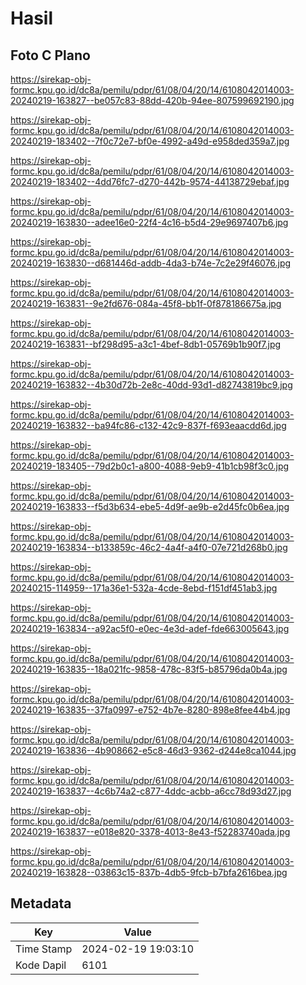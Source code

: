 # Hasil

## Foto C Plano

https://sirekap-obj-formc.kpu.go.id/dc8a/pemilu/pdpr/61/08/04/20/14/6108042014003-20240219-163827--be057c83-88dd-420b-94ee-807599692190.jpg

https://sirekap-obj-formc.kpu.go.id/dc8a/pemilu/pdpr/61/08/04/20/14/6108042014003-20240219-183402--7f0c72e7-bf0e-4992-a49d-e958ded359a7.jpg

https://sirekap-obj-formc.kpu.go.id/dc8a/pemilu/pdpr/61/08/04/20/14/6108042014003-20240219-183402--4dd76fc7-d270-442b-9574-44138729ebaf.jpg

https://sirekap-obj-formc.kpu.go.id/dc8a/pemilu/pdpr/61/08/04/20/14/6108042014003-20240219-163830--adee16e0-22f4-4c16-b5d4-29e9697407b6.jpg

https://sirekap-obj-formc.kpu.go.id/dc8a/pemilu/pdpr/61/08/04/20/14/6108042014003-20240219-163830--d681446d-addb-4da3-b74e-7c2e29f46076.jpg

https://sirekap-obj-formc.kpu.go.id/dc8a/pemilu/pdpr/61/08/04/20/14/6108042014003-20240219-163831--9e2fd676-084a-45f8-bb1f-0f878186675a.jpg

https://sirekap-obj-formc.kpu.go.id/dc8a/pemilu/pdpr/61/08/04/20/14/6108042014003-20240219-163831--bf298d95-a3c1-4bef-8db1-05769b1b90f7.jpg

https://sirekap-obj-formc.kpu.go.id/dc8a/pemilu/pdpr/61/08/04/20/14/6108042014003-20240219-163832--4b30d72b-2e8c-40dd-93d1-d82743819bc9.jpg

https://sirekap-obj-formc.kpu.go.id/dc8a/pemilu/pdpr/61/08/04/20/14/6108042014003-20240219-163832--ba94fc86-c132-42c9-837f-f693eaacdd6d.jpg

https://sirekap-obj-formc.kpu.go.id/dc8a/pemilu/pdpr/61/08/04/20/14/6108042014003-20240219-183405--79d2b0c1-a800-4088-9eb9-41b1cb98f3c0.jpg

https://sirekap-obj-formc.kpu.go.id/dc8a/pemilu/pdpr/61/08/04/20/14/6108042014003-20240219-163833--f5d3b634-ebe5-4d9f-ae9b-e2d45fc0b6ea.jpg

https://sirekap-obj-formc.kpu.go.id/dc8a/pemilu/pdpr/61/08/04/20/14/6108042014003-20240219-163834--b133859c-46c2-4a4f-a4f0-07e721d268b0.jpg

https://sirekap-obj-formc.kpu.go.id/dc8a/pemilu/pdpr/61/08/04/20/14/6108042014003-20240215-114959--171a36e1-532a-4cde-8ebd-f151df451ab3.jpg

https://sirekap-obj-formc.kpu.go.id/dc8a/pemilu/pdpr/61/08/04/20/14/6108042014003-20240219-163834--a92ac5f0-e0ec-4e3d-adef-fde663005643.jpg

https://sirekap-obj-formc.kpu.go.id/dc8a/pemilu/pdpr/61/08/04/20/14/6108042014003-20240219-163835--18a021fc-9858-478c-83f5-b85796da0b4a.jpg

https://sirekap-obj-formc.kpu.go.id/dc8a/pemilu/pdpr/61/08/04/20/14/6108042014003-20240219-163835--37fa0997-e752-4b7e-8280-898e8fee44b4.jpg

https://sirekap-obj-formc.kpu.go.id/dc8a/pemilu/pdpr/61/08/04/20/14/6108042014003-20240219-163836--4b908662-e5c8-46d3-9362-d244e8ca1044.jpg

https://sirekap-obj-formc.kpu.go.id/dc8a/pemilu/pdpr/61/08/04/20/14/6108042014003-20240219-163837--4c6b74a2-c877-4ddc-acbb-a6cc78d93d27.jpg

https://sirekap-obj-formc.kpu.go.id/dc8a/pemilu/pdpr/61/08/04/20/14/6108042014003-20240219-163837--e018e820-3378-4013-8e43-f52283740ada.jpg

https://sirekap-obj-formc.kpu.go.id/dc8a/pemilu/pdpr/61/08/04/20/14/6108042014003-20240219-163828--03863c15-837b-4db5-9fcb-b7bfa2616bea.jpg


## Metadata

| Key        | Value               |
| ---------- | ------------------- |
| Time Stamp | 2024-02-19 19:03:10 |
| Kode Dapil | 6101                |



